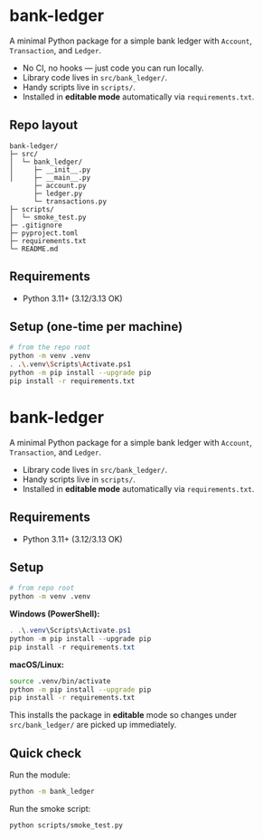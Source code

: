 # bank-ledger

A minimal Python package for a simple bank ledger with `Account`, `Transaction`, and `Ledger`.

- No CI, no hooks — just code you can run locally.
- Library code lives in `src/bank_ledger/`.
- Handy scripts live in `scripts/`.
- Installed in **editable mode** automatically via `requirements.txt`.

## Repo layout

```
bank-ledger/
├─ src/
│  └─ bank_ledger/
│     ├─ __init__.py
│     ├─ __main__.py
      ├─ account.py
      ├─ ledger.py
      └─ transactions.py
├─ scripts/
│  └─ smoke_test.py
├─ .gitignore
├─ pyproject.toml
├─ requirements.txt
└─ README.md
```

## Requirements

- Python 3.11+ (3.12/3.13 OK)

## Setup (one-time per machine)

```bash
# from the repo root
python -m venv .venv
. .\.venv\Scripts\Activate.ps1
python -m pip install --upgrade pip
pip install -r requirements.txt
```

# bank-ledger

A minimal Python package for a simple bank ledger with `Account`, `Transaction`, and `Ledger`.

- Library code lives in `src/bank_ledger/`.
- Handy scripts live in `scripts/`.
- Installed in **editable mode** automatically via `requirements.txt`.

## Requirements
- Python 3.11+ (3.12/3.13 OK)

## Setup

```bash
# from repo root
python -m venv .venv
```

**Windows (PowerShell):**
```powershell
. .\.venv\Scripts\Activate.ps1
python -m pip install --upgrade pip
pip install -r requirements.txt
```

**macOS/Linux:**
```bash
source .venv/bin/activate
python -m pip install --upgrade pip
pip install -r requirements.txt
```

This installs the package in **editable** mode so changes under `src/bank_ledger/` are picked up immediately.

## Quick check

Run the module:
```bash
python -m bank_ledger
```

Run the smoke script:
```bash
python scripts/smoke_test.py
```
